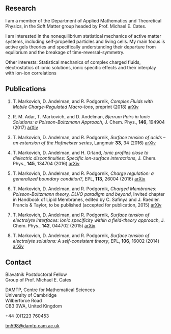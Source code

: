 ## Research

I am a member of the Department of Applied Mathematics and Theoretical Physics, in the Soft Matter group headed by Prof. Michael E. Cates. 

I am interested in the nonequilibrium statistical mechanics of active matter systems, including self-propelled particles and living cells. My main focus is active gels theories and specifically understanding their departure from equlibrium and the breakage of time-reversal-symmetry.

Other interests: Statistical mechanics of complex charged fluids, electrostatics of ionic solutions, ionic specific effects and their interplay with ion-ion correlations

## Publications

1. T. Markovich, D. Andelman, and R. Podgornik, *Complex Fluids with Mobile Charge-Regulated Macro-Ions*, preprint (2018)    [arXiv](https://arxiv.org/abs/1708.06921)

2.	R. M. Adar, T. Markovich, and D. Andelman, *Bjerrum Pairs in Ionic Solutions: a Poisson-Boltzmann Approach*, J. Chem. Phys., **146**, 194904 (2017)   [arXiv](https://arxiv.org/abs/1702.04853 )

3.	T. Markovich, D. Andelman, and R. Podgornik, *Surface tension of acids – an extension of the Hofmeister series*, Langmuir **33**, 34 (2016)   [arXiv](http://arxiv.org/abs/1608.07797 )

4.	T. Markovich, D. Andelman, and H. Orland, *Ionic profiles close to dielectric discontinuities: Specific ion-surface interactions*, J. Chem. Phys., **145**, 134704 (2016)   [arXiv](http://arxiv.org/abs/1607.06375)

5.	T. Markovich, D. Andelman, and R. Podgornik, *Charge regulation: a generalized boundary condition?*, EPL, **113**, 26004 (2016)   [arXiv](http://arxiv.org/abs/1510.05442)

6.	T. Markovich, D. Andelman, and R. Podgornik, *Charged Membranes: Poisson-Boltzmann theory, DLVO paradigm and beyond*, Invited chapter in Handbook of Lipid Membranes, edited by C. Safinya and J. Raedler. Francis & Taylor, to be published (accepted for publication, 2015)   [arXiv](https://arxiv.org/abs/1603.09451)

7.	T. Markovich, D. Andelman, and R. Podgornik, *Surface tension of electrolyte interfaces: Ionic specificity within a field-theory approach*, J. Chem. Phys., **142**, 044702 (2015)    [arXiv](http://arxiv.org/abs/1411.5222)

8.	T. Markovich, D. Andelman, and R. Podgornik, *Surface tension of electrolyte solutions: A self-consistent theory*, EPL, **106**, 16002 (2014)   [arXiv](http://arxiv.org/abs/1305.3142)


## Contact
Blavatnik Postdoctoral Fellow  
Group of Prof. Michael E. Cates 

DAMTP, Centre for Mathematical Sciences  
University of Cambridge  
Wilberforce Road   
CB3 0WA, United Kingdom 

+44 (0)1223 760453     

<tm598@damtp.cam.ac.uk>
